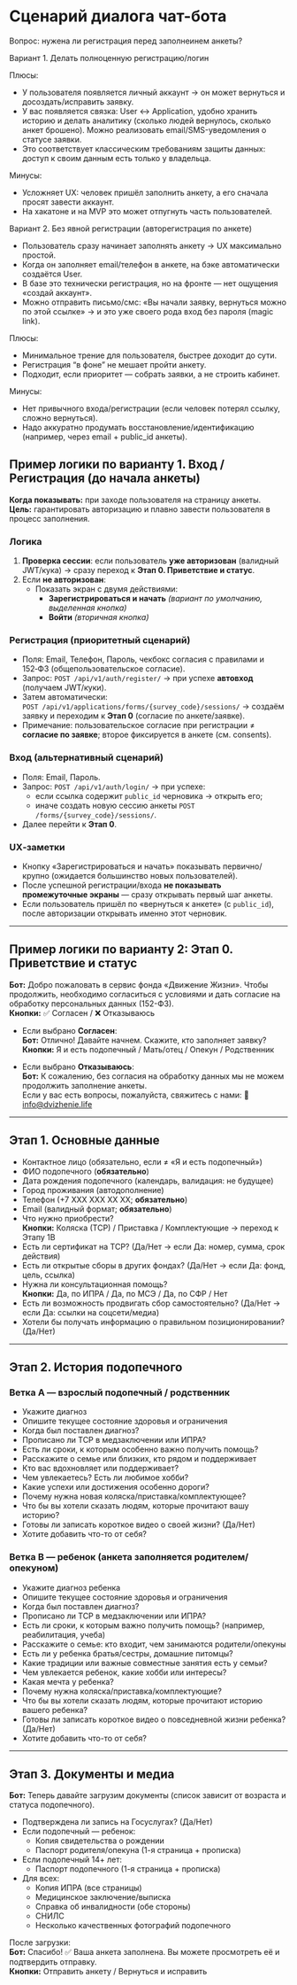 # Сценарий диалога чат-бота

Вопрос: нужена ли регистрация перед заполнеинем анкеты?

Вариант 1. Делать полноценную регистрацию/логин

Плюсы:
* У пользователя появляется личный аккаунт → он может вернуться и досоздать/исправить заявку.
* У вас появляется связка: User ↔ Application, удобно хранить историю и делать аналитику (сколько людей вернулось, сколько анкет брошено).
Можно реализовать email/SMS-уведомления о статусе заявки.
* Это соответствует классическим требованиям защиты данных: доступ к своим данным есть только у владельца.

Минусы:
* Усложняет UX: человек пришёл заполнить анкету, а его сначала просят завести аккаунт.
* На хакатоне и на MVP это может отпугнуть часть пользователей.

Вариант 2. Без явной регистрации (авторегистрация по анкете)
* Пользователь сразу начинает заполнять анкету → UX максимально простой.
* Когда он заполняет email/телефон в анкете, на бэке автоматически создаётся User.
* В базе это технически регистрация, но на фронте — нет ощущения «создай аккаунт».
* Можно отправить письмо/смс: «Вы начали заявку, вернуться можно по этой ссылке» → и это уже своего рода вход без пароля (magic link).

Плюсы:
* Минимальное трение для пользователя, быстрее доходит до сути.
* Регистрация “в фоне” не мешает пройти анкету.
* Подходит, если приоритет — собрать заявки, а не строить кабинет.

Минусы:
* Нет привычного входа/регистрации (если человек потерял ссылку, сложно вернуться).
* Надо аккуратно продумать восстановление/идентификацию (например, через email + public_id анкеты).

## Пример логики по варианту 1. Вход / Регистрация (до начала анкеты)

**Когда показывать:** при заходе пользователя на страницу анкеты.  
**Цель:** гарантировать авторизацию и плавно завести пользователя в процесс заполнения.

### Логика
1. **Проверка сессии**: если пользователь **уже авторизован** (валидный JWT/кука) → сразу переход к **Этап 0. Приветствие и статус**.  
2. Если **не авторизован**:
   - Показать экран с двумя действиями:
     - **Зарегистрироваться и начать** *(вариант по умолчанию, выделенная кнопка)*  
     - **Войти** *(вторичная кнопка)*

### Регистрация (приоритетный сценарий)
- Поля: Email, Телефон, Пароль, чекбокс согласия с правилами и 152‑ФЗ (общепользовательское согласие).
- Запрос: `POST /api/v1/auth/register/` → при успехе **автовход** (получаем JWT/куки).
- Затем автоматически:  
  `POST /api/v1/applications/forms/{survey_code}/sessions/` → создаём заявку и переходим к **Этап 0** (согласие по анкете/заявке).
- Примечание: пользовательское согласие при регистрации ≠ **согласие по заявке**; второе фиксируется в анкете (см. consents).

### Вход (альтернативный сценарий)
- Поля: Email, Пароль.
- Запрос: `POST /api/v1/auth/login/` → при успехе:
  - если ссылка содержит `public_id` черновика → открыть его;
  - иначе создать новую сессию анкеты `POST /forms/{survey_code}/sessions/`.
- Далее перейти к **Этап 0**.

### UX‑заметки
- Кнопку «Зарегистрироваться и начать» показывать первично/крупно (ожидается большинство новых пользователей).
- После успешной регистрации/входа **не показывать промежуточные экраны** — сразу открывать первый шаг анкеты.
- Если пользователь пришёл по «вернуться к анкете» (с `public_id`), после авторизации открывать именно этот черновик.

---

## Пример логики по варианту 2: Этап 0. Приветствие и статус
**Бот:** Добро пожаловать в сервис фонда «Движение Жизни». Чтобы продолжить, необходимо согласиться с условиями и дать согласие на обработку персональных данных (152-ФЗ).  
**Кнопки:** ✅ Согласен / ❌ Отказываюсь  

- Если выбрано **Согласен**:  
  **Бот:** Отлично! Давайте начнем. Скажите, кто заполняет заявку?  
  **Кнопки:** Я и есть подопечный / Мать/отец / Опекун / Родственник  

- Если выбрано **Отказываюсь**:  
  **Бот:** К сожалению, без согласия на обработку данных мы не можем продолжить заполнение анкеты.  
  Если у вас есть вопросы, пожалуйста, свяжитесь с нами: 📧 info@dvizhenie.life  

---

## Этап 1. Основные данные
- Контактное лицо (обязательно, если ≠ «Я и есть подопечный»)
- ФИО подопечного (**обязательно**)
- Дата рождения подопечного (календарь, валидация: не будущее)
- Город проживания (автодополнение)
- Телефон (+7 ХХХ ХХХ ХХ ХХ; **обязательно**)
- Email (валидный формат; **обязательно**)
- Что нужно приобрести?  
  **Кнопки:** Коляска (ТСР) / Приставка / Комплектующие → переход к Этапу 1В
- Есть ли сертификат на ТСР? (Да/Нет → если Да: номер, сумма, срок действия)
- Есть ли открытые сборы в других фондах? (Да/Нет → если Да: фонд, цель, ссылка)
- Нужна ли консультационная помощь?  
  **Кнопки:** Да, по ИПРА / Да, по МСЭ / Да, по СФР / Нет
- Есть ли возможность продвигать сбор самостоятельно? (Да/Нет → если Да: ссылки на соцсети/медиа)
- Хотели бы получать информацию о правильном позиционировании? (Да/Нет)

---

## Этап 2. История подопечного

### Ветка А — взрослый подопечный / родственник
- Укажите диагноз
- Опишите текущее состояние здоровья и ограничения
- Когда был поставлен диагноз?
- Прописано ли ТСР в медзаключении или ИПРА?
- Есть ли сроки, к которым особенно важно получить помощь?
- Расскажите о семье или близких, кто рядом и поддерживает
- Кто вас вдохновляет или поддерживает?
- Чем увлекаетесь? Есть ли любимое хобби?
- Какие успехи или достижения особенно дороги?
- Почему нужна новая коляска/приставка/комплектующее?
- Что бы вы хотели сказать людям, которые прочитают вашу историю?
- Готовы ли записать короткое видео о своей жизни? (Да/Нет)
- Хотите добавить что-то от себя?

### Ветка B — ребенок (анкета заполняется родителем/опекуном)
- Укажите диагноз ребенка
- Опишите текущее состояние здоровья и ограничения
- Когда был поставлен диагноз?
- Прописано ли ТСР в медзаключении или ИПРА?
- Есть ли сроки, к которым важно получить помощь? (например, реабилитация, учеба)
- Расскажите о семье: кто входит, чем занимаются родители/опекуны
- Есть ли у ребенка братья/сестры, домашние питомцы?
- Какие традиции или важные совместные занятия есть у семьи?
- Чем увлекается ребенок, какие хобби или интересы?
- Какая мечта у ребенка?
- Почему нужна коляска/приставка/комплектующие?
- Что бы вы хотели сказать людям, которые прочитают историю вашего ребенка?
- Готовы ли записать короткое видео о повседневной жизни ребенка? (Да/Нет)
- Хотите добавить что-то от себя?

---

## Этап 3. Документы и медиа
**Бот:** Теперь давайте загрузим документы (список зависит от возраста и статуса подопечного).  

- Подтверждена ли запись на Госуслугах? (Да/Нет)  
- Если подопечный — ребенок:  
  - Копия свидетельства о рождении  
  - Паспорт родителя/опекуна (1-я страница + прописка)  
- Если подопечный 14+ лет:  
  - Паспорт подопечного (1-я страница + прописка)  
- Для всех:  
  - Копия ИПРА (все страницы)  
  - Медицинское заключение/выписка  
  - Справка об инвалидности (обе стороны)  
  - СНИЛС  
  - Несколько качественных фотографий подопечного  

После загрузки:  
**Бот:** Спасибо! ✅ Ваша анкета заполнена. Вы можете просмотреть её и подтвердить отправку.  
**Кнопки:** Отправить анкету / Вернуться и исправить
